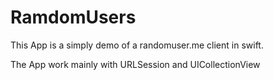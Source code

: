 # RamdomUsers

This App is a simply demo of a randomuser.me client in swift.

The App work mainly with URLSession and UICollectionView
